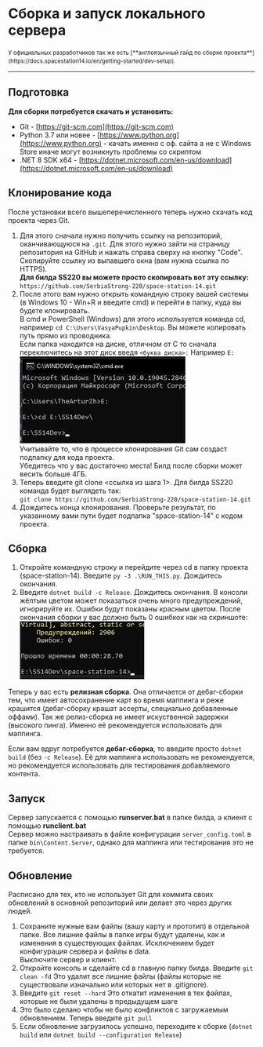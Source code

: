 # Сборка и запуск локального сервера

<small>
У официальных разработчиков так же есть [**англоязычный гайд по сборке проекта**](https://docs.spacestation14.io/en/getting-started/dev-setup).
</small>

---

## Подготовка
**Для сборки потребуется скачать и установить:**

* Git - [https://git-scm.com](https://git-scm.com)
* Python 3.7 или новее - [https://www.python.org](https://www.python.org) - качать именно с оф. сайта а не с Windows Store иначе могут возникнуть проблемы со скриптом
* .NET 8 SDK x64 - [https://dotnet.microsoft.com/en-us/download](https://dotnet.microsoft.com/en-us/download)

## Клонирование кода
После установки всего вышеперечисленного теперь нужно скачать код проекта через Git.

1. Для этого сначала нужно получить ссылку на репозиторий, оканчивающуюся на `.git`. Для этого нужно зайти на страницу репозитория на GitHub и нажать справа сверху на кнопку "Code". Скопируйте ссылку из выпавшего окна (вам нужна ссылка по HTTPS).  
**Для билда SS220 вы можете просто скопировать вот эту ссылку:** `https://github.com/SerbiaStrong-220/space-station-14.git`
2. После этого вам нужно открыть командную строку вашей системы (в Windows 10 - Win+R и введите cmd) и перейти в папку, куда вы будете клонировать.  
В cmd и PowerShell (Windows) для этого используется команда cd, например `cd C:\Users\VasyaPupkin\Desktop`.
Вы можете копировать путь прямо из проводника.  
Если папка находится на диске, отличном от C то сначала переключитесь на этот диск введя `<буква диска>:` Например `E:`  
![](pictures/terminal_cd.png)  
Учитывайте то, что в процессе клонирования Git сам создаст подпапку для кода проекта.  
Убедитесь что у вас достаточно места! Билд после сборки может весить больше 4ГБ.  
4. Теперь введите git clone <ссылка из шага 1>. Для билда SS220 команда будет выглядеть так:  
`git clone https://github.com/SerbiaStrong-220/space-station-14.git`
5. Дождитесь конца клонирования. Проверьте результат, по указанному вами пути будет подпапка "space-station-14" с кодом проекта.

## Сборка
1. Откройте командную строку и перейдите через cd в папку проекта (space-station-14). Введите `py -3 .\RUN_THIS.py`. Дождитесь окончания.
2. Введите `dotnet build -c Release`. Дождитесь окончания. В консоли жёлтым цветом может показаться очень много предупреждений, игнорируйте их. Ошибки будут показаны красным цветом. После окончания сборки у вас должно быть 0 ошибкок как на скриншоте:  
![](pictures/buildresults.png)  

Теперь у вас есть **релизная сборка**. Она отличается от дебаг-сборки тем, что имеет автосохранение карт во время маппинга и реже крашится (дебаг-сборку крашат ассерты, специально добавленные оффами). Так же релиз-сборка не имеет искуственной задержки (высокого пинга). Именно её рекомендуется использовать для маппинга.

Если вам вдруг потребуется **дебаг-сборка**, то введите просто `dotnet build` (без `-c Release`). Её для маппинга использовать не рекомендуется, но рекомендуется использовать для тестирования добавляемого контента.

## Запуск
Сервер запускается с помощью **runserver.bat** в папке билда, а клиент с помощью **runclient.bat**  
Сервер можно настраивать в файле конфигурации `server_config.toml` в папке `bin\Content.Server`, однако для маппинга или тестирования это не требуется.

## Обновление
Расписано для тех, кто не использует Git для коммита своих обновлений в основной репозиторий или делает это через других людей.

1. Сохраните нужные вам файлы (вашу карту и прототип) в отдельной папке. Все лишние файлы в папке игры будут удалены, как и изменения в существующих файлах. Исключением будет конфигурация сервера и файлы в data.  
Выключите сервер и клиент.
2. Откройте консоль и сделайте cd в главную папку билда. Введите `git clean -fd`
Это удалит все лишние файлы (файлы которые не существовали изначально или которых нет в .gitignore).
3. Введите `git reset --hard` Это откатит изменения в тех файлах, которые не были удалены в предыдущем шаге
4. Это было сделано чтобы не было конфликтов с загружаемым обновлением. Теперь введите `git pull`
5. Если обновление загрузилось успешно, переходите к сборке (`dotnet build` или `dotnet build --configuration Release`)